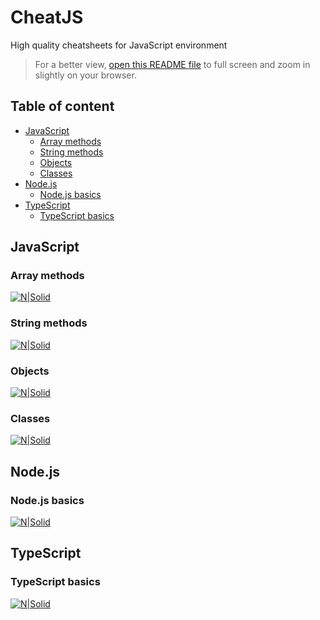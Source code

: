 # CheatJS

High quality cheatsheets for JavaScript environment

> For a better view, [open this README file](https://github.com/cheatjs/cheat/blob/master/README.md) to full screen and zoom in slightly on your browser.

## Table of content

-   [JavaScript](#javascript)
    -   [Array methods](#array-methods)
    -   [String methods](#string-methods)
    -   [Objects](#objects)
    -   [Classes](#classes)
-   [Node.js](#nodejs)
    -   [Node.js basics](#nodejs-basics)
-   [TypeScript](#typescript)
    -   [TypeScript basics](#typescript-basics)

## JavaScript

### Array methods

[![N|Solid](./JavaScript/Array-methods/js-array-methods.png)](./JavaScript/Array-methods/js-array-methods.png)

### String methods

[![N|Solid](./JavaScript/String-methods/js-string-methods.png)](./JavaScript/String-methods/js-string-methods.png)

### Objects

[![N|Solid](./JavaScript/Objects/js-objects.png)](./JavaScript/Objects/js-objects.png)

### Classes

[![N|Solid](./JavaScript/Classes/js-classes.png)](./JavaScript/Classes/js-classes.png)

## Node.js

### Node.js basics

[![N|Solid](./Node.js/Basics/nodejs-basics.png)](./Node.js/Basics/nodejs-basics.png)

## TypeScript

### TypeScript basics

[![N|Solid](./TypeScript/Basics/ts-basics.png)](./TypeScript/Basics/ts-basics.png)
